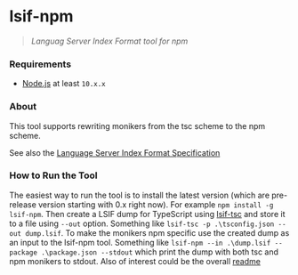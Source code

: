 # lsif-npm
> *Languag Server Index Format tool for npm*

### Requirements

- [Node.js](https://nodejs.org/en/) at least `10.x.x`

### About

This tool supports rewriting monikers from the tsc scheme to the npm scheme.

See also the [Language Server Index Format Specification](https://github.com/Microsoft/language-server-protocol/blob/master/indexFormat/specification.md)

### How to Run the Tool

The easiest way to run the tool is to install the latest version (which are pre-release version starting with 0.x right now). For example `npm install -g lsif-npm`. Then create a LSIF dump for TypeScript using [lsif-tsc](https://github.com/microsoft/lsif-node/blob/master/tsc/README.md) and store it to a file using `--out` option. Something like `lsif-tsc -p .\tsconfig.json --out dump.lsif`. To make the monikers npm specific use the created dump as an input to the lsif-npm tool. Something like `lsif-npm --in .\dump.lsif --package .\package.json --stdout` which print the dump with both tsc and npm monikers to stdout. Also of interest could be the overall [readme](https://github.com/microsoft/lsif-node/blob/master/README.md)